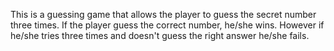 This is a guessing game that allows the player to guess the secret number three times. If the player guess the correct number, he/she wins. However if he/she tries three times and doesn't guess the right answer he/she fails.
